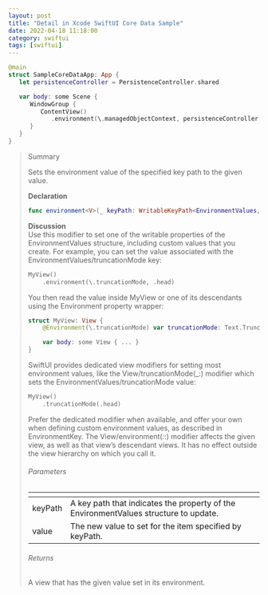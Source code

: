 ```yaml
---
layout: post
title: "Detail in Xcode SwiftUI Core Data Sample"
date: 2022-04-18 11:18:00
category: swiftui
tags: [swiftui]
---
```


```swift
@main
struct SampleCoreDataApp: App {
   let persistenceController = PersistenceController.shared

   var body: some Scene {
      WindowGroup {
         ContentView()
            .environment(\.managedObjectContext, persistenceController.container.viewContext)
      }
   }
}
```

> Summary
>
> Sets the environment value of the specified key path to the given value.
>
> **Declaration**
> ```swift
> func environment<V>(_ keyPath: WritableKeyPath<EnvironmentValues, V>, _ value: V) -> some View
> ```
>
> **Discussion**  
> Use this modifier to set one of the writable properties of the EnvironmentValues structure, including custom values that you create. For example, you can set the value associated with the EnvironmentValues/truncationMode key:
>
> ```swift
> MyView()
>     .environment(\.truncationMode, .head)
> ```
> You then read the value inside MyView or one of its descendants using the Environment property wrapper:
> ```swift
> struct MyView: View {
>     @Environment(\.truncationMode) var truncationMode: Text.TruncationMode
> 
>     var body: some View { ... }
> }
> ```
> SwiftUI provides dedicated view modifiers for setting most environment values, like the View/truncationMode(_:) modifier which sets the EnvironmentValues/truncationMode value:
> ```swift
> MyView()
>     .truncationMode(.head)
> ```
> Prefer the dedicated modifier when available, and offer your own when defining custom environment values, as described in EnvironmentKey.
> The View/environment(_:_:) modifier affects the given view, as well as that view’s descendant views. It has no effect outside the view hierarchy on which you call it.  
>
> ###### Parameters
> |<!---->|<!---->|
> |-|-|
> |keyPath|A key path that indicates the property of the EnvironmentValues structure to update. |
> |value|The new value to set for the item specified by keyPath.|
> ###### Returns
> 
> A view that has the given value set in its environment.


[jekyll]: http://jekyllrb.com
[jekyll-gh]: https://github.com/jekyll/jekyll
[jekyll-help]: https://github.com/jekyll/jekyll-help


